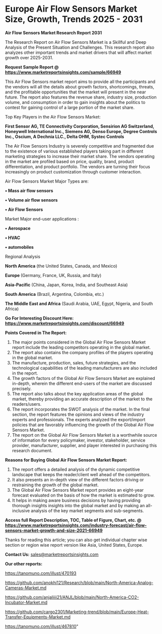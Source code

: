 # Europe Air Flow Sensors Market Size, Growth, Trends 2025 - 2031

<strong>Air Flow Sensors Market Research Report 2031</strong>

The Research Report on Air Flow Sensors Market is a Skillful and Deep Analysis of the Present Situation and Challenges. This research report also analyzes other important trends and market drivers that will affect market growth over 2025-2031.

<strong>Request Sample Report @ <a href=https://www.marketreportsinsights.com/sample/66949>https://www.marketreportsinsights.com/sample/66949</a></strong>

This Air Flow Sensors market report aims to provide all the participants and the vendors will all the details about growth factors, shortcomings, threats, and the profitable opportunities that the market will present in the near future. The report also features the revenue share, industry size, production volume, and consumption in order to gain insights about the politics to contest for gaining control of a large portion of the market share.

Top Key Players in the Air Flow Sensors Market:

<strong>First Sensor AG, TE Connectivity Corporation, Sensirion AG Switzerland, Honeywell International Inc., Siemens AG, Denso Europe, Degree Controls Inc., Oscium, A Dechnia LLC., Delta OHM, Systec Controls</strong>

The Air Flow Sensors Industry is severely competitive and fragmented due to the existence of various established players taking part in different marketing strategies to increase their market share. The vendors operating in the market are profiled based on price, quality, brand, product differentiation, and product portfolio. The vendors are turning their focus increasingly on product customization through customer interaction.

Air Flow Sensors Market Major Types are:

<strong>• Mass air flow sensors

• Volume air flow sensors

• Air Flow Sensors</strong>

Market Major end-user applications :

<strong>• Aerospace

• HVAC

• automobiles</strong>

Regional Analysis

</u><strong><b>North America</b></strong> (the United States, Canada, and Mexico)

<strong><b>Europe </b></strong>(Germany, France, UK, Russia, and Italy)

<strong><b>Asia-Pacific</b></strong> (China, Japan, Korea, India, and Southeast Asia)

<strong><b>South America</b></strong> (Brazil, Argentina, Colombia, etc.)

<strong><b>The Middle East and Africa</b></strong> (Saudi Arabia, UAE, Egypt, Nigeria, and South Africa)

<strong>Go For Interesting Discount Here: <a href=https://www.marketreportsinsights.com/discount/66949>https://www.marketreportsinsights.com/discount/66949</a></strong>

<strong>Points Covered in The Report:</strong>
<ol>
  <li>The major points considered in the Global Air Flow Sensors Market report include the leading competitors operating in the global market.</li>
  <li>The report also contains the company profiles of the players operating in the global market.</li>
  <li>The manufacture, production, sales, future strategies, and the technological capabilities of the leading manufacturers are also included in the report.</li>
  <li>The growth factors of the Global Air Flow Sensors Market are explained in-depth, wherein the different end-users of the market are discussed precisely.</li>
  <li>The report also talks about the key application areas of the global market, thereby providing an accurate description of the market to the readers/users.</li>
  <li>The report incorporates the SWOT analysis of the market. In the final section, the report features the opinions and views of the industry experts and professionals. The experts analyzed the export/import policies that are favorably influencing the growth of the Global Air Flow Sensors Market.</li>
  <li>The report on the Global Air Flow Sensors Market is a worthwhile source of information for every policymaker, investor, stakeholder, service provider, manufacturer, supplier, and player interested in purchasing this research document.</li>
</ol>
<strong>Reasons for Buying Global Air Flow Sensors Market Report:</strong>

<ol>
  <li>The report offers a detailed analysis of the dynamic competitive landscape that keeps the reader/client well ahead of the competitors.</li>
  <li>It also presents an in-depth view of the different factors driving or restraining the growth of the global market.</li>
  <li>The Global Air Flow Sensors Market report provides an eight-year forecast evaluated on the basis of how the market is estimated to grow.</li>
  <li>It helps in making aware business decisions by having providing thorough insights insights into the global market and by making an all-inclusive analysis of the key market segments and sub-segments.</li>
</ol>
<strong>Access full Report Description, TOC, Table of Figure, Chart, etc. @ <a href=https://www.marketreportsinsights.com/industry-forecast/air-flow-sensors-market-growth-and-size-2021-66949>https://www.marketreportsinsights.com/industry-forecast/air-flow-sensors-market-growth-and-size-2021-66949</a></strong>


Thanks for reading this article; you can also get individual chapter wise section or region wise report version like Asia, United States, Europe.

<strong>Contact Us:</strong>
sales@marketreportsinsights.com

<strong>Our other reports:</strong>

<a href=https://tanomuno.com/illust/470193>https://tanomuno.com/illust/470193</a>

<a href=https://github.com/anokhi121/Research/blob/main/North-America-Analog-Cameras-Market.md>https://github.com/anokhi121/Research/blob/main/North-America-Analog-Cameras-Market.md</a>

<a href=https://github.com/anjaliiii21/ANJL/blob/main/North-America-CO2-Incubator-Market.md>https://github.com/anjaliiii21/ANJL/blob/main/North-America-CO2-Incubator-Market.md</a>

<a href=https://github.com/cargo2301/Marketing-trend/blob/main/Europe-Heat-Transfer-Equipments-Market.md>https://github.com/cargo2301/Marketing-trend/blob/main/Europe-Heat-Transfer-Equipments-Market.md</a>

<a href=https://tanomuno.com/illust/467810>https://tanomuno.com/illust/467810</a>"
